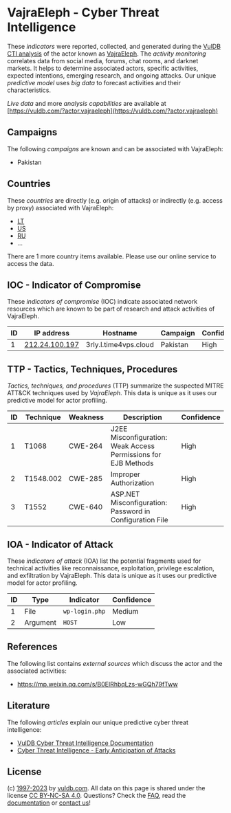 # VajraEleph - Cyber Threat Intelligence

These _indicators_ were reported, collected, and generated during the [VulDB CTI analysis](https://vuldb.com/?kb.cti) of the actor known as [VajraEleph](https://vuldb.com/?actor.vajraeleph). The _activity monitoring_ correlates data from social media, forums, chat rooms, and darknet markets. It helps to determine associated actors, specific activities, expected intentions, emerging research, and ongoing attacks. Our unique _predictive model_ uses _big data_ to forecast activities and their characteristics.

_Live data_ and more _analysis capabilities_ are available at [https://vuldb.com/?actor.vajraeleph](https://vuldb.com/?actor.vajraeleph)

## Campaigns

The following _campaigns_ are known and can be associated with VajraEleph:

* Pakistan

## Countries

These _countries_ are directly (e.g. origin of attacks) or indirectly (e.g. access by proxy) associated with VajraEleph:

* [LT](https://vuldb.com/?country.lt)
* [US](https://vuldb.com/?country.us)
* [RU](https://vuldb.com/?country.ru)
* ...

There are 1 more country items available. Please use our online service to access the data.

## IOC - Indicator of Compromise

These _indicators of compromise_ (IOC) indicate associated network resources which are known to be part of research and attack activities of VajraEleph.

ID | IP address | Hostname | Campaign | Confidence
-- | ---------- | -------- | -------- | ----------
1 | [212.24.100.197](https://vuldb.com/?ip.212.24.100.197) | 3rly.l.time4vps.cloud | Pakistan | High

## TTP - Tactics, Techniques, Procedures

_Tactics, techniques, and procedures_ (TTP) summarize the suspected MITRE ATT&CK techniques used by _VajraEleph_. This data is unique as it uses our predictive model for actor profiling.

ID | Technique | Weakness | Description | Confidence
-- | --------- | -------- | ----------- | ----------
1 | T1068 | CWE-264 | J2EE Misconfiguration: Weak Access Permissions for EJB Methods | High
2 | T1548.002 | CWE-285 | Improper Authorization | High
3 | T1552 | CWE-640 | ASP.NET Misconfiguration: Password in Configuration File | High

## IOA - Indicator of Attack

These _indicators of attack_ (IOA) list the potential fragments used for technical activities like reconnaissance, exploitation, privilege escalation, and exfiltration by VajraEleph. This data is unique as it uses our predictive model for actor profiling.

ID | Type | Indicator | Confidence
-- | ---- | --------- | ----------
1 | File | `wp-login.php` | Medium
2 | Argument | `HOST` | Low

## References

The following list contains _external sources_ which discuss the actor and the associated activities:

* https://mp.weixin.qq.com/s/B0ElRhbqLzs-wGQh79fTww

## Literature

The following _articles_ explain our unique predictive cyber threat intelligence:

* [VulDB Cyber Threat Intelligence Documentation](https://vuldb.com/?kb.cti)
* [Cyber Threat Intelligence - Early Anticipation of Attacks](https://www.scip.ch/en/?labs.20201022)

## License

(c) [1997-2023](https://vuldb.com/?kb.changelog) by [vuldb.com](https://vuldb.com/?kb.about). All data on this page is shared under the license [CC BY-NC-SA 4.0](https://creativecommons.org/licenses/by-nc-sa/4.0/). Questions? Check the [FAQ](https://vuldb.com/?kb.faq), read the [documentation](https://vuldb.com/?kb) or [contact us](https://vuldb.com/?contact)!
